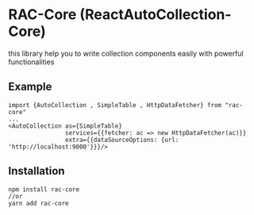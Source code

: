 # RAC-Core (ReactAutoCollection-Core)

this library help you to write collection components easily with powerful functionalities



## Example

    import {AutoCollection , SimpleTable , HttpDataFetcher} from "rac-core"
    ...
    <AutoCollection as={SimpleTable}
                    services={{fetcher: ac => new HttpDataFetcher(ac)}}
                    extra={{dataSourceOptions: {url: 'http://localhost:9000'}}}/>


## Installation

    npm install rac-core
    //or
    yarn add rac-core